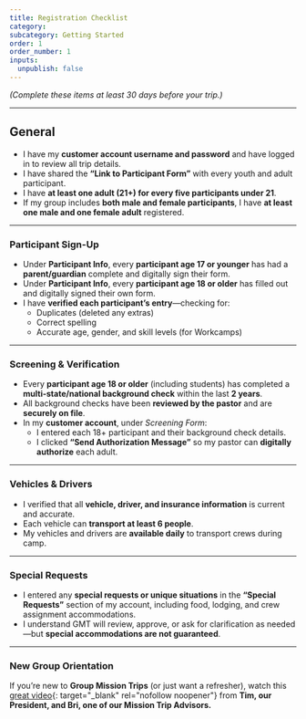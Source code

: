 ```yaml
---
title: Registration Checklist
category:
subcategory: Getting Started
order: 1
order_number: 1
inputs:
  unpublish: false
---
```

*(Complete these items at least 30 days before your trip.)*

---

## **General**

* I have my **customer account username and password** and have logged in to review all trip details.
* I have shared the **“Link to Participant Form”** with every youth and adult participant.
* I have **at least one adult (21+) for every five participants under 21**.
* If my group includes **both male and female participants**, I have **at least one male and one female adult** registered.

---

### **Participant Sign-Up**

* Under **Participant Info**, every **participant age 17 or younger** has had a **parent/guardian** complete and digitally sign their form.
* Under **Participant Info**, every **participant age 18 or older** has filled out and digitally signed their own form.
* I have **verified each participant’s entry**—checking for:
  * Duplicates (deleted any extras)
  * Correct spelling
  * Accurate age, gender, and skill levels (for Workcamps)

---

### **Screening & Verification**

* Every **participant age 18 or older** (including students) has completed a **multi-state/national background check** within the last **2 years**.
* All background checks have been **reviewed by the pastor** and are **securely on file**.
* In my **customer account**, under *Screening Form*:
  * I entered each 18+ participant and their background check details.
  * I clicked **“Send Authorization Message”** so my pastor can **digitally authorize** each adult.

---

### **Vehicles & Drivers**

* I verified that all **vehicle, driver, and insurance information** is current and accurate.
* Each vehicle can **transport at least 6 people**.
* My vehicles and drivers are **available daily** to transport crews during camp.

---

### **Special Requests**

* I entered any **special requests or unique situations** in the **“Special Requests”** section of my account, including food, lodging, and crew assignment accommodations.
* I understand GMT will review, approve, or ask for clarification as needed—but **special accommodations are not guaranteed**.

---

### **New Group Orientation**

If you’re new to **Group Mission Trips** (or just want a refresher), watch this [great video](https://groupcares-my.sharepoint.com/:v:/g/personal/admin_groupcares_org/ESKBC9ihO4JMtJIkbowKP8oBdDY9OrIlNyhyLRCI_KhA5Q?e=DuzfnI){: target="_blank" rel="nofollow noopener"} from **Tim, our President, and Bri, one of our Mission Trip Advisors.**

&nbsp;